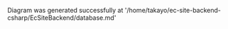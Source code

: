 Diagram was generated successfully at '/home/takayo/ec-site-backend-csharp/EcSiteBackend/database.md'
